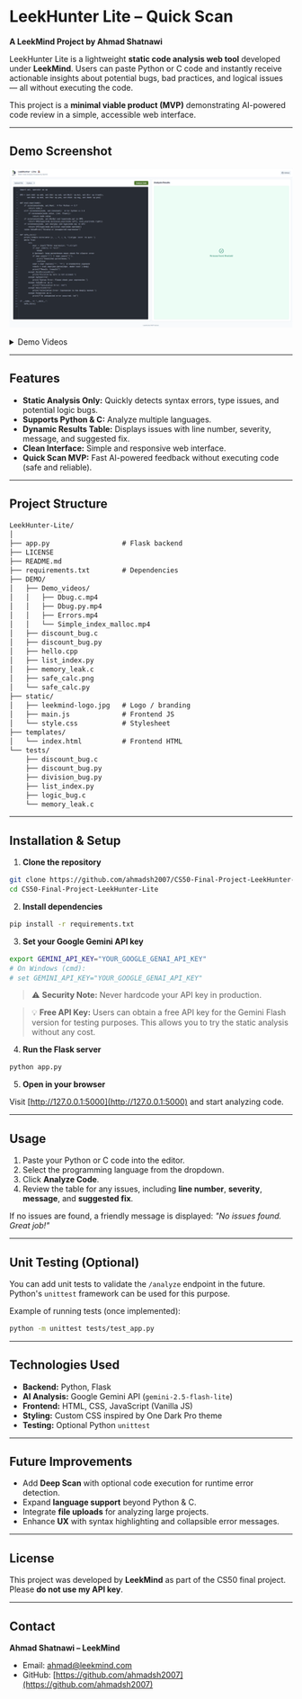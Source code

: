 # **LeekHunter Lite – Quick Scan**

**A LeekMind Project by Ahmad Shatnawi**

LeekHunter Lite is a lightweight **static code analysis web tool** developed under **LeekMind**. Users can paste Python or C code and instantly receive actionable insights about potential bugs, bad practices, and logical issues — all without executing the code.

This project is a **minimal viable product (MVP)** demonstrating AI-powered code review in a simple, accessible web interface.

---

## **Demo Screenshot**

<p><a href="#" onclick="document.getElementById('video-gallery').style.display='block'; return false;">
  <img src="DEMO/safe_calc.png" width="960" alt="safe calculator">
</a></p>

<details>
<summary>Demo Videos</summary>

### Discount Bug in C
<video width="960" controls>
  <source src="DEMO/Demo_videos/Dbug.c.mp4" type="video/mp4">
  Your browser does not support the video tag.
</video>

### Discount Bug in Python
<video width="960" controls>
  <source src="DEMO/Demo_videos/Dbug.py.mp4" type="video/mp4">
  Your browser does not support the video tag.
</video>

### Simple Index and Malloc Error
<video width="960" controls>
  <source src="DEMO/Demo_videos/Simple_index_malloc.mp4" type="video/mp4">
  Your browser does not support the video tag.
</video>

### Error
<video width="960" controls>
  <source src="DEMO/Demo_videos/Errors.mp4" type="video/mp4">
  Your browser does not support the video tag.
</video>

</details>

---

## **Features**

* **Static Analysis Only:** Quickly detects syntax errors, type issues, and potential logic bugs.
* **Supports Python & C:** Analyze multiple languages.
* **Dynamic Results Table:** Displays issues with line number, severity, message, and suggested fix.
* **Clean Interface:** Simple and responsive web interface.
* **Quick Scan MVP:** Fast AI-powered feedback without executing code (safe and reliable).

---

## **Project Structure**

```
LeekHunter-Lite/
│
├── app.py                  # Flask backend
├── LICENSE
├── README.md
├── requirements.txt        # Dependencies
├── DEMO/
│   ├── Demo_videos/
│   │   ├── Dbug.c.mp4
│   │   ├── Dbug.py.mp4
│   │   ├── Errors.mp4
│   │   └── Simple_index_malloc.mp4
│   ├── discount_bug.c
│   ├── discount_bug.py
│   ├── hello.cpp
│   ├── list_index.py
│   ├── memory_leak.c
│   ├── safe_calc.png
│   └── safe_calc.py
├── static/
│   ├── leekmind-logo.jpg   # Logo / branding
│   ├── main.js             # Frontend JS
│   └── style.css           # Stylesheet
├── templates/
│   └── index.html          # Frontend HTML
└── tests/
    ├── discount_bug.c
    ├── discount_bug.py
    ├── division_bug.py
    ├── list_index.py
    ├── logic_bug.c
    └── memory_leak.c
```

---

## **Installation & Setup**

1. **Clone the repository**

```bash
git clone https://github.com/ahmadsh2007/CS50-Final-Project-LeekHunter-Lite.git
cd CS50-Final-Project-LeekHunter-Lite
```

2. **Install dependencies**

```bash
pip install -r requirements.txt
```

3. **Set your Google Gemini API key**

```bash
export GEMINI_API_KEY="YOUR_GOOGLE_GENAI_API_KEY"
# On Windows (cmd):
# set GEMINI_API_KEY="YOUR_GOOGLE_GENAI_API_KEY"
```

> ⚠️ **Security Note:** Never hardcode your API key in production.

> 💡 **Free API Key:** Users can obtain a free API key for the Gemini Flash version for testing purposes. This allows you to try the static analysis without any cost.

4. **Run the Flask server**

```bash
python app.py
```

5. **Open in your browser**

Visit [http://127.0.0.1:5000](http://127.0.0.1:5000) and start analyzing code.

---

## **Usage**

1. Paste your Python or C code into the editor.
2. Select the programming language from the dropdown.
3. Click **Analyze Code**.
4. Review the table for any issues, including **line number**, **severity**, **message**, and **suggested fix**.

If no issues are found, a friendly message is displayed: *"No issues found. Great job!"*

---

## **Unit Testing (Optional)**

You can add unit tests to validate the `/analyze` endpoint in the future. Python's `unittest` framework can be used for this purpose.

Example of running tests (once implemented):

```bash
python -m unittest tests/test_app.py
```

---

## **Technologies Used**

* **Backend:** Python, Flask
* **AI Analysis:** Google Gemini API (`gemini-2.5-flash-lite`)
* **Frontend:** HTML, CSS, JavaScript (Vanilla JS)
* **Styling:** Custom CSS inspired by One Dark Pro theme
* **Testing:** Optional Python `unittest`

---

## **Future Improvements**

* Add **Deep Scan** with optional code execution for runtime error detection.
* Expand **language support** beyond Python & C.
* Integrate **file uploads** for analyzing large projects.
* Enhance **UX** with syntax highlighting and collapsible error messages.

---

## **License**

This project was developed by **LeekMind** as part of the CS50 final project. Please **do not use my API key**.

---

## **Contact**

**Ahmad Shatnawi – LeekMind**

* Email: [ahmad@leekmind.com](mailto:ahmad@leekmind.com)
* GitHub: [https://github.com/ahmadsh2007](https://github.com/ahmadsh2007)
